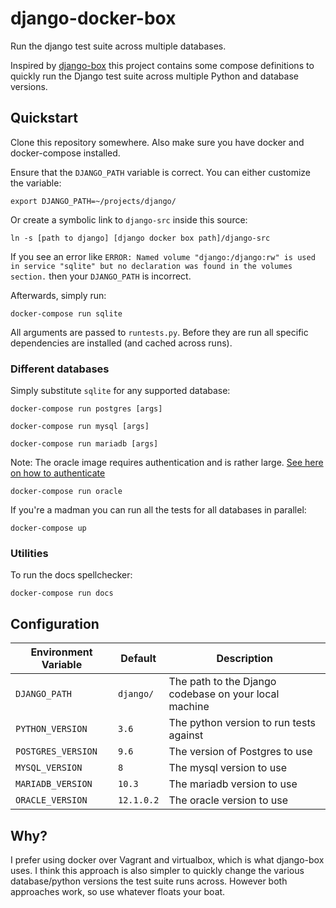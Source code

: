 # django-docker-box

Run the django test suite across multiple databases.

Inspired by [django-box](https://github.com/django/django-box) this project contains 
some compose definitions to quickly run the Django test suite across multiple Python and
database versions.

## Quickstart

Clone this repository somewhere. Also make sure you have docker and docker-compose installed.

Ensure that the `DJANGO_PATH` variable is correct. You can either customize the variable:

`export DJANGO_PATH=~/projects/django/`
 
Or create a symbolic link to `django-src` inside this source:
 
`ln -s [path to django] [django docker box path]/django-src`

If you see an error like `ERROR: Named volume "django:/django:rw" is used in service "sqlite" but no declaration was found in the volumes section.` 
then your `DJANGO_PATH` is incorrect.

Afterwards, simply run:

`docker-compose run sqlite`

All arguments are passed to `runtests.py`. Before they are run all specific dependencies are 
installed (and cached across runs).


### Different databases

Simply substitute `sqlite` for any supported database:

`docker-compose run postgres [args]`

`docker-compose run mysql [args]`

`docker-compose run mariadb [args]`

Note: The oracle image requires authentication and is rather large. 
[See here on how to authenticate](https://docs.oracle.com/cd/E37670_01/E75728/html/oracle-registry-server.html)

`docker-compose run oracle`

If you're a madman you can run all the tests for all databases in parallel:

`docker-compose up`

### Utilities

To run the docs spellchecker:

`docker-compose run docs`

## Configuration

| Environment Variable | Default | Description |
| --- | --- | --- |
| `DJANGO_PATH` | `django/` | The path to the Django codebase on your local machine |
| `PYTHON_VERSION` | `3.6` | The python version to run tests against |
| `POSTGRES_VERSION` | `9.6` | The version of Postgres to use |
| `MYSQL_VERSION` | `8` | The mysql version to use |
| `MARIADB_VERSION` | `10.3` | The mariadb version to use |
| `ORACLE_VERSION` | `12.1.0.2` | The oracle version to use |


## Why?

I prefer using docker over Vagrant and virtualbox, which is what django-box uses. I think this 
approach is also simpler to quickly change the various database/python versions the test suite 
runs across. However both approaches work, so use whatever floats your boat.